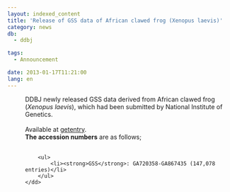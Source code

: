```yaml
---
layout: indexed_content
title: 'Release of GSS data of African clawed frog (Xenopus laevis)'
category: news
db:
  - ddbj

tags:
  - Announcement

date: 2013-01-17T11:21:00
lang: en
---
```


<dl>
    <dd>DDBJ newly released GSS data derived from African clawed frog (<em>Xenopus laevis</em>), which had been submitted by National Institute of Genetics. <br><br>Available at <a href="http://getentry.ddbj.nig.ac.jp/top-e.html" target="_blank">getentry</a>. <br><strong>The accession numbers</strong> are as follows;<br><br>

        <ul>
            <li><strong>GSS</strong>: GA720358-GA867435 (147,078 entries)</li>
        </ul>
    </dd>
</dl>
